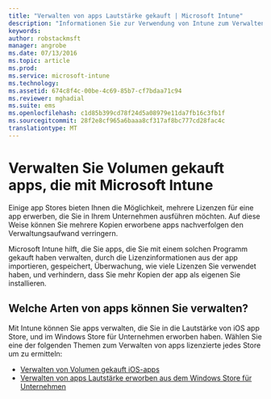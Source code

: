 ```yaml
---
title: "Verwalten von apps Lautstärke gekauft | Microsoft Intune"
description: "Informationen Sie zur Verwendung von Intune zum Verwalten von apps, die Sie in die Lautstärke aus einer app Store erworben haben."
keywords: 
author: robstackmsft
manager: angrobe
ms.date: 07/13/2016
ms.topic: article
ms.prod: 
ms.service: microsoft-intune
ms.technology: 
ms.assetid: 674c8f4c-00be-4c69-85b7-cf7bdaa71c94
ms.reviewer: mghadial
ms.suite: ems
ms.openlocfilehash: c1d85b399cd78f24d5a08979e11da7fb16c3fb1f
ms.sourcegitcommit: 28f2e8cf965a6baaa8cf317af8bc777cd28fac4c
translationtype: MT
---
```

# Verwalten Sie Volumen gekauft apps, die mit Microsoft Intune

Einige app Stores bieten Ihnen die Möglichkeit, mehrere Lizenzen für eine app erwerben, die Sie in Ihrem Unternehmen ausführen möchten. Auf diese Weise können Sie mehrere Kopien erworbene apps nachverfolgen den Verwaltungsaufwand verringern.

Microsoft Intune hilft, die Sie apps, die Sie mit einem solchen Programm gekauft haben verwalten, durch die Lizenzinformationen aus der app importieren, gespeichert, Überwachung, wie viele Lizenzen Sie verwendet haben, und verhindern, dass Sie mehr Kopien der app als eigenen Sie installieren.

## Welche Arten von apps können Sie verwalten?

Mit Intune können Sie apps verwalten, die Sie in die Lautstärke von iOS app Store, und im Windows Store für Unternehmen erworben haben.
Wählen Sie eine der folgenden Themen zum Verwalten von apps lizenzierte jedes Store um zu ermitteln:

- [Verwalten von Volumen gekauft iOS-apps](manage-ios-apps-you-purchased-through-a-volume-purchase-program-with-microsoft-intune.md)
- [Verwalten von apps Lautstärke erworben aus dem Windows Store für Unternehmen](manage-apps-you-purchased-from-the-windows-store-for-business-with-microsoft-intune.md)
